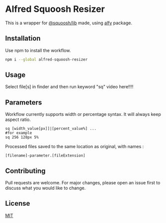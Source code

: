 # Alfred Squoosh Resizer

This is a wrapper for [@squoosh/lib](https://www.npmjs.com/package/@squoosh/lib#extracting-image-information) made, using [alfy](https://github.com/sindresorhus/alfy) package.

## Installation

Use npm to install the workflow.

```bash
npm i --global alfred-squoosh-resizer
```

## Usage

Select file[s] in finder and then run keyword "sq"
video here!!!!

## Parameters

Workflow currently supports width or percentage syntax. It will always keep aspect ratio.

```
sq [width_value[px]]|[percent_value%] ...
#for example
sq 256 128px 5%
```

Processed files saved to the same location as original, with names :

```
[filename]-parameter.[fileExtension]
```

## Contributing

Pull requests are welcome. For major changes, please open an issue first
to discuss what you would like to change.

## License

[MIT](https://choosealicense.com/licenses/mit/)
